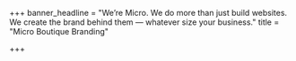 +++
banner_headline = "We’re Micro. We do more than just build websites. We create the brand behind them &mdash; whatever size your&nbsp;business."
title = "Micro Boutique Branding"

+++
